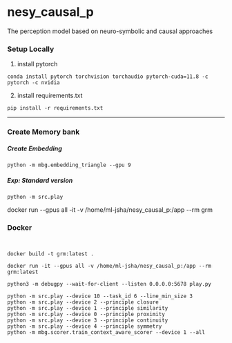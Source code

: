# nesy_causal_p

The perception model based on neuro-symbolic and causal approaches

### Setup Locally

1. install pytorch

```
conda install pytorch torchvision torchaudio pytorch-cuda=11.8 -c pytorch -c nvidia
```

2. install requirements.txt

``` 
pip install -r requirements.txt
```

----
### Create Memory bank

##### Create Embedding
```  
python -m mbg.embedding_triangle --gpu 9
```

##### Exp: Standard version

``` 
python -m src.play
```

docker run --gpus all -it -v /home/ml-jsha/nesy_causal_p:/app --rm grm 



### Docker
```


docker build -t grm:latest .

docker run -it --gpus all -v /home/ml-jsha/nesy_causal_p:/app --rm grm:latest
  
python3 -m debugpy --wait-for-client --listen 0.0.0.0:5678 play.py

python -m src.play --device 10 --task_id 6 --line_min_size 3
python -m src.play --device 2 --principle closure
python -m src.play --device 1 --principle similarity
python -m src.play --device 0 --principle proximity
python -m src.play --device 3 --principle continuity
python -m src.play --device 4 --principle symmetry
python -m mbg.scorer.train_context_aware_scorer --device 1 --all
 
```



